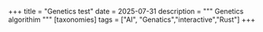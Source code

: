 +++
title = "Genetics test"
date = 2025-07-31
description = """
Genetics algorithim
"""
[taxonomies]
tags = ["AI", "Genatics","interactive","Rust"]
+++
<head>
    <link data-trunk rel="rust" data-wasm-opt="2" />
    <!-- this is the base url relative to which other urls will be constructed. trunk will insert this from the public-url option -->
    <base data-trunk-public-url />

</head>
<script type="module">
  import init from './mygame.js'
  init().catch((error) => {
    if (!error.message.startsWith("Using exceptions for control flow, don't mind me. This isn't actually an error!")) {
      throw error;
    }
  }).finally(
    console.log("done")
  );
</script>

<canvas id="mygame-canvas">
</canvas>
